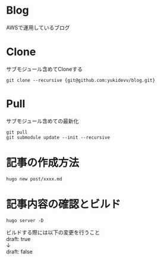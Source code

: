 # Blog
AWSで運用しているブログ

# Clone
サブモジュール含めてCloneする
```
git clone --recursive {git@github.com:yukidevv/blog.git}
```

# Pull
サブモジュール含めての最新化
```
git pull
git submodule update --init --recursive
```

# 記事の作成方法
```
hugo new post/xxxx.md
```

# 記事内容の確認とビルド
```
hugo server -D
```
ビルドする際には以下の変更を行うこと<br>
draft: true<br>
↓<br>
draft: false
